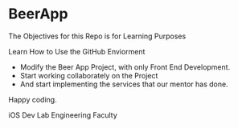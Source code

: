 # BeerApp


The Objectives for this Repo is for Learning Purposes

Learn How to Use the GitHub Enviorment

- Modify the Beer App Project, with only Front End Development.
- Start working collaborately on the Project
- And start implementing the services that our mentor has done.


Happy coding.

iOS Dev Lab
Engineering Faculty
